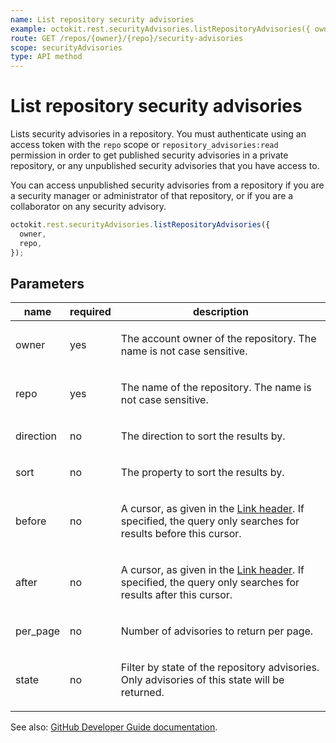 ```yaml
---
name: List repository security advisories
example: octokit.rest.securityAdvisories.listRepositoryAdvisories({ owner, repo })
route: GET /repos/{owner}/{repo}/security-advisories
scope: securityAdvisories
type: API method
---
```


# List repository security advisories

Lists security advisories in a repository.
You must authenticate using an access token with the `repo` scope or `repository_advisories:read` permission
in order to get published security advisories in a private repository, or any unpublished security advisories that you have access to.

You can access unpublished security advisories from a repository if you are a security manager or administrator of that repository, or if you are a collaborator on any security advisory.

```js
octokit.rest.securityAdvisories.listRepositoryAdvisories({
  owner,
  repo,
});
```

## Parameters

<table>
  <thead>
    <tr>
      <th>name</th>
      <th>required</th>
      <th>description</th>
    </tr>
  </thead>
  <tbody>
    <tr><td>owner</td><td>yes</td><td>

The account owner of the repository. The name is not case sensitive.

</td></tr>
<tr><td>repo</td><td>yes</td><td>

The name of the repository. The name is not case sensitive.

</td></tr>
<tr><td>direction</td><td>no</td><td>

The direction to sort the results by.

</td></tr>
<tr><td>sort</td><td>no</td><td>

The property to sort the results by.

</td></tr>
<tr><td>before</td><td>no</td><td>

A cursor, as given in the [Link header](https://docs.github.com/rest/guides/using-pagination-in-the-rest-api#using-link-headers). If specified, the query only searches for results before this cursor.

</td></tr>
<tr><td>after</td><td>no</td><td>

A cursor, as given in the [Link header](https://docs.github.com/rest/guides/using-pagination-in-the-rest-api#using-link-headers). If specified, the query only searches for results after this cursor.

</td></tr>
<tr><td>per_page</td><td>no</td><td>

Number of advisories to return per page.

</td></tr>
<tr><td>state</td><td>no</td><td>

Filter by state of the repository advisories. Only advisories of this state will be returned.

</td></tr>
  </tbody>
</table>

See also: [GitHub Developer Guide documentation](https://docs.github.com/rest/security-advisories/repository-advisories#list-repository-security-advisories).
